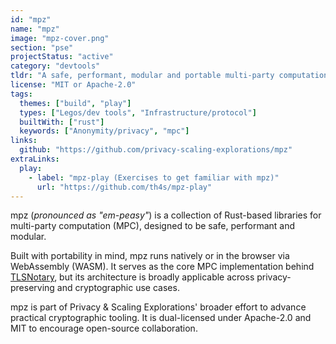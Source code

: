 ```yaml
---
id: "mpz"
name: "mpz"
image: "mpz-cover.png"
section: "pse"
projectStatus: "active"
category: "devtools"
tldr: "A safe, performant, modular and portable multi-party computation (MPC) library."
license: "MIT or Apache-2.0"
tags:
  themes: ["build", "play"]
  types: ["Legos/dev tools", "Infrastructure/protocol"]
  builtWith: ["rust"]
  keywords: ["Anonymity/privacy", "mpc"]
links:
  github: "https://github.com/privacy-scaling-explorations/mpz"
extraLinks:
  play:
    - label: "mpz-play (Exercises to get familiar with mpz)"
      url: "https://github.com/th4s/mpz-play"
---
```


mpz (_pronounced as "em-peasy"_) is a collection of Rust-based libraries for multi-party computation (MPC), designed to be safe, performant and modular.

Built with portability in mind, mpz runs natively or in the browser via WebAssembly (WASM). It serves as the core MPC implementation behind [TLSNotary](tlsn), but its architecture is broadly applicable across privacy-preserving and cryptographic use cases.

mpz is part of Privacy & Scaling Explorations' broader effort to advance practical cryptographic tooling. It is dual-licensed under Apache-2.0 and MIT to encourage open-source collaboration.
